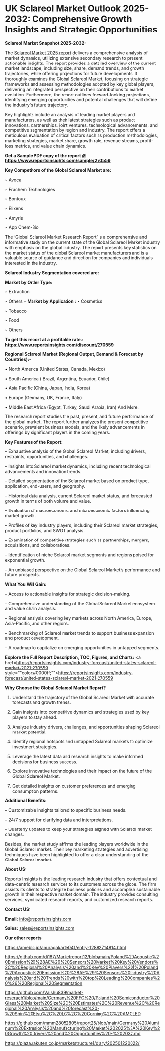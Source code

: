 # UK Sclareol Market Outlook 2025-2032: Comprehensive Growth Insights and Strategic Opportunities

<strong>Sclareol Market Snapshot 2025-2032:</strong>

The <a href=https://www.reportsinsights.com/sample/270559>Sclareol Market 2025 report</a> delivers a comprehensive analysis of market dynamics, utilizing extensive secondary research to present actionable insights. The report provides a detailed overview of the current market landscape, including size, share, demand trends, and growth trajectories, while offering projections for future developments. It thoroughly examines the Global Sclareol Market, focusing on strategic frameworks and assessing methodologies adopted by key global players, delivering an integrated perspective on their contributions to market evolution. Furthermore, the report outlines forward-looking projections, identifying emerging opportunities and potential challenges that will define the industry's future trajectory.

Key highlights include an analysis of leading market players and manufacturers, as well as their latest strategies such as product innovations, partnerships, joint ventures, technological advancements, and competitive segmentation by region and industry. The report offers a meticulous evaluation of critical factors such as production methodologies, marketing strategies, market share, growth rate, revenue streams, profit-loss metrics, and value chain dynamics.

<strong>Get a Sample PDF copy of the report @ <a href=https://www.reportsinsights.com/sample/270559 style=color:#0000ff;>https://www.reportsinsights.com/sample/270559</a></strong>

<strong>Key Competitors of the Global Sclareol Market are:</strong>

‣ Avoca

‣ Frachem Technologies

‣ Bontoux

‣ Elixens

‣ Amyris

‣ App Chem-Bio

The ‘Global Sclareol Market Research Report’ is a comprehensive and informative study on the current state of the Global Sclareol Market industry with emphasis on the global industry. The report presents key statistics on the market status of the global Sclareol market manufacturers and is a valuable source of guidance and direction for companies and individuals interested in the industry.

<strong>Sclareol Industry Segmentation covered are:</strong>

<strong>Market by Order Type: </strong>

‣ Extraction

‣ Others
‣ 
<strong>Market by Application :</strong>
‣ Cosmetics

‣ Tobacco

‣ Food

‣ Others

<strong>To get this report at a profitable rate.: <a href=https://www.reportsinsights.com/discount/270559 style=color:#0000ff;>https://www.reportsinsights.com/discount/270559</a></strong>

<strong>Regional Sclareol Market (Regional Output, Demand &amp; Forecast by Countries):-</strong>

• North America (United States, Canada, Mexico)

• South America ( Brazil, Argentina, Ecuador, Chile)

• Asia Pacific (China, Japan, India, Korea)

• Europe (Germany, UK, France, Italy)

• Middle East Africa (Egypt, Turkey, Saudi Arabia, Iran) And More.

The research report studies the past, present, and future performance of the global market. The report further analyzes the present competitive scenario, prevalent business models, and the likely advancements in offerings by significant players in the coming years.

<strong>Key Features of the Report:</strong>

– Exhaustive analysis of the Global Sclareol Market, including drivers, restraints, opportunities, and challenges.

– Insights into Sclareol market dynamics, including recent technological advancements and innovation trends.

– Detailed segmentation of the Sclareol market based on product type, application, end-users, and geography.

– Historical data analysis, current Sclareol market status, and forecasted growth in terms of both volume and value.

– Evaluation of macroeconomic and microeconomic factors influencing market growth.

– Profiles of key industry players, including their Sclareol market strategies, product portfolios, and SWOT analysis.

– Examination of competitive strategies such as partnerships, mergers, acquisitions, and collaborations.

– Identification of niche Sclareol market segments and regions poised for exponential growth.

– An unbiased perspective on the Global Sclareol Market’s performance and future prospects.

<strong>What You Will Gain:</strong>

– Access to actionable insights for strategic decision-making.

– Comprehensive understanding of the Global Sclareol Market ecosystem and value chain analysis.

– Regional analysis covering key markets across North America, Europe, Asia-Pacific, and other regions.

– Benchmarking of Sclareol market trends to support business expansion and product development.

– A roadmap to capitalize on emerging opportunities in untapped segments.

<strong>Explore the Full Report Description, TOC, Figures, and Charts:</strong>
<a href=https://reportsinsights.com/industry-forecast/united-states-sclareol-market-2021-270559 style=""color:#0000ff;"">https://reportsinsights.com/industry-forecast/united-states-sclareol-market-2021-270559</a>

<strong>Why Choose the Global Sclareol Market Report?</strong>

1. Understand the trajectory of the Global Sclareol Market with accurate forecasts and growth trends.

2. Gain insights into competitive dynamics and strategies used by key players to stay ahead.

3. Analyze industry drivers, challenges, and opportunities shaping Sclareol market potential.

4. Identify regional hotspots and untapped Sclareol markets to optimize investment strategies.

5. Leverage the latest data and research insights to make informed decisions for business success.

6. Explore innovative technologies and their impact on the future of the Global Sclareol Market.

7. Get detailed insights on customer preferences and emerging consumption patterns.

<strong>Additional Benefits:</strong>

– Customizable insights tailored to specific business needs.

– 24/7 support for clarifying data and interpretations.

– Quarterly updates to keep your strategies aligned with Sclareol market changes.

Besides, the market study affirms the leading players worldwide in the Global Sclareol market. Their key marketing strategies and advertising techniques have been highlighted to offer a clear understanding of the Global Sclareol market.

<strong><strong>About US</strong>:</strong>

Reports Insights is the leading research industry that offers contextual and data-centric research services to its customers across the globe. The firm assists its clients to strategize business policies and accomplish sustainable growth in their respective market domain. The industry provides consulting services, syndicated research reports, and customized research reports.

<strong>Contact US:</strong>

<p class=><b>Email:</b> <a href=mailto:info@reportsinsights.com>info@reportsinsights.com</a></p>
<p class=><b>Sales:</b> <a href=mailto:sales@reportsinsights.com>sales@reportsinsights.com</a></p>

<strong>Our other reports</strong>

<a href=https://ameblo.jp/anuragakarte041/entry-12882714814.html>https://ameblo.jp/anuragakarte041/entry-12882714814.html</a>

<a href=https://github.com/di187/Marketreport12/blob/main/Poland%20Acoustic%20Emission%20%28AE%29%20Sensors%20Market%20Key%20Vendors%2C%20Regional%20Analysis%20and%20Key%20Players%20|%20Poland%20Acoustic%20Emission%20%28AE%29%20Sensors%20Industry%20Analysis%20and%20Trends%20with%20top%20Leading%20Companies%20%26%20Regional%20Segmentation>https://github.com/di187/Marketreport12/blob/main/Poland%20Acoustic%20Emission%20%28AE%29%20Sensors%20Market%20Key%20Vendors%2C%20Regional%20Analysis%20and%20Key%20Players%20|%20Poland%20Acoustic%20Emission%20%28AE%29%20Sensors%20Industry%20Analysis%20and%20Trends%20with%20top%20Leading%20Companies%20%26%20Regional%20Segmentation</a>

<a href=https://github.com/Vaishu839/market-reserach1/blob/main/Germany%20FFC%20/Poland%20Semiconductor%20Glass%20Market%20Size%2C%20Estimates%2C%20Revenue%2C%20Regional%20Analysis%20and%20forecast%20-%20Shin%20Etsu%2C%20LG%2C%20Corning%2C%20AMOLED>https://github.com/Vaishu839/market-reserach1/blob/main/Germany%20FFC%20/Poland%20Semiconductor%20Glass%20Market%20Size%2C%20Estimates%2C%20Revenue%2C%20Regional%20Analysis%20and%20forecast%20-%20Shin%20Etsu%2C%20LG%2C%20Corning%2C%20AMOLED</a>

<a href=https://github.com/mmm28052805/report25/blob/main/Germany%20Aluminum%20Extrusion%20Manufacturing%20Market%202025%3A%20Key%20Growth%20Drivers%20and%20Opportunities%20-%202032.md>https://github.com/mmm28052805/report25/blob/main/Germany%20Aluminum%20Extrusion%20Manufacturing%20Market%202025%3A%20Key%20Growth%20Drivers%20and%20Opportunities%20-%202032.md</a>

<a href=https://plaza.rakuten.co.jp/marketstructure1/diary/202501220022/>https://plaza.rakuten.co.jp/marketstructure1/diary/202501220022/</a>
